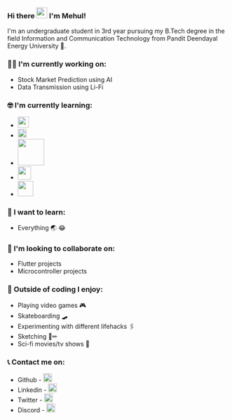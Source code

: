 ### Hi there <img src="https://media.giphy.com/media/hvRJCLFzcasrR4ia7z/giphy.gif" width="25px"> I'm Mehul!

I'm an undergraduate student in 3rd year pursuing my B.Tech degree in the field Information and Communication Technology from Pandit Deendayal Energy University 🏫.


### :technologist: I'm currently working on:

- Stock Market Prediction using AI
- Data Transmission using Li-Fi

### :nerd_face: I'm currently learning:

- <!Flutter><img src="https://i.imgur.com/yq2XvUS.png" height="25" width="auto">
- <!Dart><img src="https://i.imgur.com/l1NTJyu.png" height="20" width="auto">
- <!Java><img src="https://upload.wikimedia.org/wikipedia/en/3/30/Java_programming_language_logo.svg" height="60" width="auto">
- <!Arduino><img src="https://i.imgur.com/wlKcCJD.png" height="30" width="auto">
- <!Photoshop><img src="https://www.adobe.com/content/dam/cc/icons/psexpress_app_RGB-01.svg" height="35" width="auto">

### :thinking: I want to learn:

- Everything 🌏 😂

### 👯 I'm looking to collaborate on:

- Flutter projects
- Microcontroller projects

### 🧠 Outside of coding I enjoy:

- Playing video games 🎮
- Skateboarding 🛹
- Experimenting with different lifehacks 🖇
- Sketching 🔲✏
- Sci-fi movies/tv shows 🖖

### 📞 Contact me on:
- Github - [<img src='https://cdn.jsdelivr.net/npm/simple-icons@3.0.1/icons/github.svg' alt='github' height='20'>](https://github.com/mehulsudrik2310)</br>
- Linkedin - [<img src='https://cdn.jsdelivr.net/npm/simple-icons@3.0.1/icons/linkedin.svg' alt='linkedin' height='20'>](https://www.linkedin.com/in/mehul-sudrik-33851a198/)</br>
- Twitter - [<img src='https://cdn.jsdelivr.net/npm/simple-icons@3.0.1/icons/twitter.svg' alt='twitter' height='20'>](https://twitter.com/MehulSudrik)</br>
- Discord - [<img src='https://cdn.jsdelivr.net/npm/simple-icons@3.0.1/icons/discord.svg' alt='discord' height='20'>](https://discord.gg/EyeofHorus#1454)</br>
